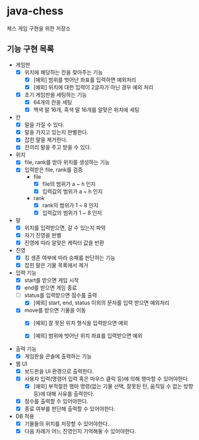 # java-chess
체스 게임 구현을 위한 저장소

## 기능 구현 목록
- 게임판
  - [x] 위치에 해당하는 칸을 찾아주는 기능
    - [x] [예외] 범위를 벗어난 좌표를 입력하면 예외처리
    - [x] [예외] 위치에 대한 입력이 2글자가 아닌 경우 예외 처리
  - [x] 초기 게임판을 세팅하는 기능
    - [x] 64개의 칸을 세팅
    - [x] 백색 말 16개, 흑색 말 16개를 알맞은 위치에 세팅

- 칸
  - [x] 말을 가질 수 있다.
  - [x] 말을 가지고 있는지 판별한다.
  - [x] 잡힌 말을 제거한다.
  - [x] 칸끼리 말을 주고 받을 수 있다.
    
- 위치
  - [x] file, rank를 받아 위치를 생성하는 기능
  - [x] 입력받은 file, rank를 검증
    - file
      - [x] file의 범위가 a ~ h 인지
      - [x] 입력값의 범위가 a ~ h 인지
    - rank  
      - [x] rank의 범위가 1 ~ 8 인지
      - [x] 입력값의 범위가 1 ~ 8 인지

- 말
  - [x] 위치를 입력받으면, 갈 수 있는지 파악
  - [x] 자기 진영을 판별
  - [x] 진영에 따라 알맞은 케릭터 값을 반환
    
- 진영
  - [x] 킹 생존 여부에 따라 승패를 판단하는 기능
  - [x] 잡힌 말은 기물 목록에서 제거

- 입력 기능
  - [x] start를 받으면 게임 시작
  - [x] end를 받으면 게임 종료
  - [ ] status를 입력받으면 점수를 출력
    - [x] [예외] start, end, status 이외의 문자를 입력 받으면 예외처리
  - [x] move를 받으면 기물을 이동
    - [x] [예외] 잘 못된 위치 형식을 입력받으면 예외
    - [x] [예외] 범위에 벗어난 위치 좌표를 입력받으면 예외


- 출력 기능
  - [x] 게임판을 콘솔에 출력하는 기능
  
- 웹 UI
  - [x] 보드판을 UI 환경으로 출력한다.
  - [x] 사용자 입력(명령어 입력 혹은 마우스 클릭 등)에 의해 행마할 수 있어야한다.
    - [x] [예외] 부적절한 행마 명령(없는 기물 선택, 잘못된 턴, 움직일 수 없는 방향 등)에 대해 사유를 출력한다.
  - [x] 점수를 출력할 수 있어야한다.
  - [x] 종료 여부를 판단해 출력할 수 있어야한다.
  
- DB 적용
  - [x] 기물들의 위치를 저장할 수 있어야한다.
  - [x] 다음 차례가 어느 진영인지 기억해둘 수 있어야한다.